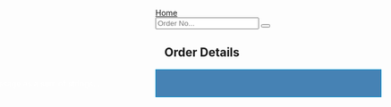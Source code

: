 <!DOCTYPE html>
<html>
<head>
<link rel="stylesheet" href="https://cdnjs.cloudflare.com/ajax/libs/font-awesome/4.7.0/css/font-awesome.min.css">
<style style="text/css">
* {box-sizing: border-box;}76

body {
  margin: 0;
  font-family: montserrat, montserrat, montserrat;
}

.topnav {
  overflow: hidden;
  background-color: white;
}

.topnav a {
  float: left;
  display: block;
  color: black;
  text-align: center;
  padding: 14px 16px;
  text-decoration: none;
  font-size: 17px;
}

.topnav a:hover {
  background-color: #4682B4;
  color: black;
}

.topnav a.active {
  background-color: white;
  color: white;
}

.topnav .search-container {
  float: right;
}

.topnav input[type=text] {
  padding: 6px;
  margin-top: 8px;
  font-size: 17px;
  border: none;
}

.topnav .search-container button {
  float: right;
  padding: 6px 10px;
  margin-top: 8px;
  margin-right: 16px;
  background: #4682B4;
  font-size: 17px;
  border: none;
  cursor: pointer;
}

.topnav .search-container button:hover {
  background: #4682B4;
}

@media screen and (max-width: 600px) {
  .topnav .search-container {
    float: none;
  }
  .topnav a, .topnav input[type=text], .topnav .search-container button {
    float: none;
    display: block;
    text-align: left;
    width: 100%;
    margin: 0;
    padding: 14px;
  }
  .topnav input[type=text] {
    border: 1px solid #ccc;  
  }
}
.scroll-slow {
 height: 50px;	
 overflow: hidden;
 position: relative;
 background: #4682B4;
 bottom: 0px;
 color: white;
 border: 1px solid #008ECC;
}
.scroll-slow p {
 position: absolute;
 width: 100%;
 height: 100%;
 bottom: 0px;
 margin: 0;
 line-height: 50px;
 text-align: center;
 /* Starting position */
 -moz-transform:translateX(100%);
 -webkit-transform:translateX(100%);	
 transform:translateX(100%);
 /* Apply animation to this element */	
 -moz-animation: scroll-left 25s linear infinite;
 -webkit-animation: scroll-left 25s linear infinite;
 animation: scroll-left 25s linear infinite;
}
/* Move it (define the animation) */
@-moz-keyframes scroll-left {
 0%   { -moz-transform: translateX(100%); }
 100% { -moz-transform: translateX(-100%); }
}
@-webkit-keyframes scroll-left {
 0%   { -webkit-transform: translateX(100%); }
 100% { -webkit-transform: translateX(-100%); }
}
@keyframes scroll-left {
 0%   { 
 -moz-transform: translateX(100%); /* Browser bug fix */
 -webkit-transform: translateX(100%); /* Browser bug fix */
 transform: translateX(100%); 		
 }
 100% { 
 -moz-transform: translateX(-100%); /* Browser bug fix */
 -webkit-transform: translateX(-100%); /* Browser bug fix */
 transform: translateX(-100%); 
 }
}
</style>
</style>
</head>
<body>

<div class="topnav">
  <a class="active" href="#home">Home</a>
  <div class="search-container">
    <form action="/action_page.php">
      <input type="text" placeholder="Order No..." name="search">
      <button type="submit"><i class="fa fa-search"></i></button>
    </form>
  </div>
</div>

<div style="padding-left:16px">
  <h2>Order Details</h2>

</div>
 <div class="scroll-slow">
<p>Message as a sum of strings... </p>
</div>

</body>
</html>
